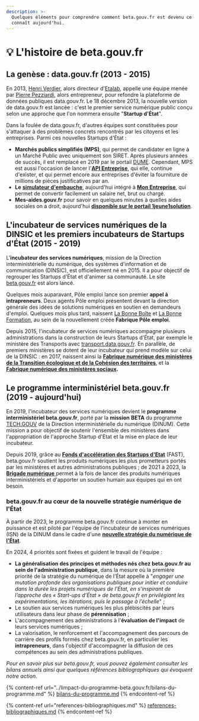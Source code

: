 ```yaml
---
description: >-
  Quelques éléments pour comprendre comment beta.gouv.fr est devenu ce que l'on
  connaît aujourd'hui.
---
```


# 💡 L'histoire de beta.gouv.fr

## La genèse : data.gouv.fr (2013 - 2015)

En 2013, [Henri Verdier](https://fr.wikipedia.org/wiki/Henri_Verdier), alors directeur d'[Etalab](https://www.etalab.gouv.fr), appelle une équipe menée par [Pierre Pezziardi](https://fr.wikipedia.org/wiki/Pierre_Pezziardi), alors entrepreneur, pour refondre la plateforme de données publiques data.gouv.fr. Le 18 décembre 2013, la nouvelle version de data.gouv.fr est lancée : c'est le premier service numérique public conçu selon une approche que l'on nommera ensuite "**Startup d'État**".

Dans la foulée de data.gouv.fr, d'autres équipes sont constituées pour s'attaquer à des problèmes concrets rencontrés par les citoyens et les entreprises. Parmi ces nouvelles Startups d'État :

* **Marchés publics simplifiés (MPS)**, qui permet de candidater en ligne à un Marché Public avec uniquement son SIRET. Après plusieurs années de succès, il est remplacé en 2019 par le portail [DUME](https://dume.chorus-pro.gouv.fr). Cependant, MPS est aussi l'occasion de lancer l'[**API Entreprise**](https://entreprise.api.gouv.fr), qui elle, continue d'exister, et qui permet encore aux entreprises d'éviter la fourniture de millions de pièces justificatives par an.
* **Le** [**simulateur d'embauche**](https://mon-entreprise.fr/simulateurs/salaire-brut-net), aujourd'hui intégré à [**Mon Entreprise**](https://mon-entreprise.fr), qui permet de convertir facilement un salaire net, brut ou chargé.
* **Mes-aides.gouv.fr** pour savoir en quelques minutes à quelles aides sociales on a droit, aujourd'hui [**disponible sur le portail 1jeune1solution**](https://mes-aides.1jeune1solution.beta.gouv.fr/simulation/individu/demandeur/date_naissance).

## L'incubateur de services numériques de la DINSIC et les premiers incubateurs de Startups d'État (2015 - 2019)

L'**incubateur des services numériques**, mission de la Direction interministérielle du numérique, des systèmes d'information et de communication (DINSIC), est officiellement né en 2015. Il a pour objectif de regrouper les Startups d'État et d'animer sa communauté. Le site [beta.gouv.fr](../../presentation-de-beta.gouv.fr/histoire-de-beta.gouv.fr/broken-reference/) est alors lancé.

Quelques mois auparavant, Pôle emploi lance son premier **appel à intrapreneurs**. Deux agents Pôle emploi présentent devant la direction générale des idées de solutions numériques en soutien en demandeurs d'emploi. Quelques mois plus tard, naissent [La Bonne Boîte](https://labonneboite.pole-emploi.fr) et [La Bonne Formation](https://labonneformation.pole-emploi.fr), au sein de la nouvellement créée **Fabrique Pôle emploi**.

Depuis 2015, l'incubateur de services numériques accompagne plusieurs administrations dans la construction de leurs Startups d'État, par exemple le ministère des Transports avec [transport.data.gouv.fr](http://transport.data.gouv.fr). En parallèle, de premiers ministères se dotent de leur incubateur qui prend modèle sur celui de la DINSIC : en 2017, naissent ainsi la [**Fabrique numérique des ministères de la Transition écologique et de la Cohésion des territoires**](https://www.ecologie.gouv.fr/fabrique-numerique), et la [**Fabrique numérique des ministères sociaux**](https://www.fabrique.social.gouv.fr)**.**

## Le programme interministériel beta.gouv.fr (2019 - aujourd'hui)

En 2019, l'incubateur des services numériques devient le **programme interministériel beta.gouv.fr**, porté par la **mission** **BETA** du programme [TECH.GOUV](https://www.numerique.gouv.fr/actualites/tech-gouv-accelerer-la-transformation-numerique-du-service-public/) de la Direction interministérielle du numérique (DINUM). Cette mission a pour objectif de soutenir l'ensemble des ministères dans l'appropriation de l'approche Startup d'Etat et la mise en place de leur incubateur.

Depuis 2019, grâce au [**Fonds d'accélération des Startups d'Etat**](https://beta.gouv.fr/approche/fast) (FAST), beta.gouv.fr soutient les produits numériques les plus prometteurs portés par les ministères et autres administrations publiques ; de 2021 à 2023, la [**Brigade numérique** ](https://www.acteurspublics.fr/articles/la-dsi-de-letat-muscle-ses-equipes-beta-gouv-en-creant-une-brigade-dintervention-numerique)permet à la fois de lancer des produits numériques interministériels et d'apporter un soutien humain aux équipes qui en ont besoin.

### beta.gouv.fr au cœur de la nouvelle stratégie numérique de l'État

À partir de 2023, le programme beta.gouv.fr continue à monter en puissance et est piloté par l'équipe de l'incubateur de services numériques (ISN) de la DINUM dans le cadre d'une [**nouvelle stratégie du numérique de l'État**](https://www.numerique.gouv.fr/actualites/feuille-de-route-de-la-dinum-une-strategie-numerique-au-service-de-lefficacite-de-laction-publique/).

En 2024, 4 priorités sont fixées et guident le travail de l'équipe :&#x20;

* **La généralisation des principes et méthodes nés chez beta.gouv.fr au sein de l'administration publique**, dans la mesure où la première priorité de la stratégie du numérique de l'État appelle à "_engager une mutation profonde des organisations publiques pour initier et conduire dans la durée les projets numériques de l’État, en s'inspirant de l’approche des « Start-ups d’État » de beta.gouv.fr en privilégiant les expérimentations, les itérations, puis le passage à l’échelle_" ;
* Le soutien aux services numériques les plus plébiscités par leurs utilisateurs dans leur phase de **pérennisation** ;&#x20;
* L'accompagnement des administrations à l'**évaluation de l'impact** de leurs services numériques ;
* La valorisation, le renforcement et l'accompagnement des parcours de carrière des profils formés chez beta.gouv.fr, en particulier les **intrapreneurs**, dans l'objectif d'accompagner la diffusion de ces compétences au sein des administrations publiques.&#x20;

_Pour en savoir plus sur beta.gouv.fr, vous pouvez également consulter les bilans annuels ainsi que quelques références bibliographiques qui évoquent notre action._

{% content-ref url="../limpact-du-programme-beta.gouv.fr/bilans-du-programme.md" %}
[bilans-du-programme.md](../limpact-du-programme-beta.gouv.fr/bilans-du-programme.md)
{% endcontent-ref %}

{% content-ref url="references-bibliographiques.md" %}
[references-bibliographiques.md](references-bibliographiques.md)
{% endcontent-ref %}
